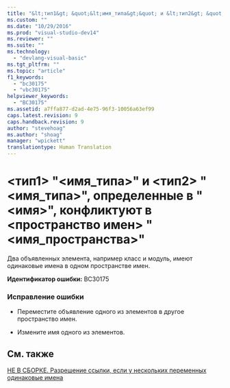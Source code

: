 ```yaml
---
title: "&lt;тип1&gt; &quot;&lt;имя_типа&gt;&quot; и &lt;тип2&gt; &quot;&lt;имя_типа&gt;&quot;, определенные в &quot;&lt;имя&gt;&quot;, конфликтуют в &lt;пространство имен&gt; &quot;&lt;имя_пространства&gt;&quot; | Microsoft Docs"
ms.custom: ""
ms.date: "10/29/2016"
ms.prod: "visual-studio-dev14"
ms.reviewer: ""
ms.suite: ""
ms.technology: 
  - "devlang-visual-basic"
ms.tgt_pltfrm: ""
ms.topic: "article"
f1_keywords: 
  - "bc30175"
  - "vbc30175"
helpviewer_keywords: 
  - "BC30175"
ms.assetid: a7ffa877-d2ad-4e75-96f3-10056a63ef99
caps.latest.revision: 9
caps.handback.revision: 9
author: "stevehoag"
ms.author: "shoag"
manager: "wpickett"
translationtype: Human Translation
---
```

# &lt;тип1&gt; &quot;&lt;имя_типа&gt;&quot; и &lt;тип2&gt; &quot;&lt;имя_типа&gt;&quot;, определенные в &quot;&lt;имя&gt;&quot;, конфликтуют в &lt;пространство имен&gt; &quot;&lt;имя_пространства&gt;&quot;
Два объявленных элемента, например класс и модуль, имеют одинаковые имена в одном пространстве имен.  
  
 **Идентификатор ошибки:** BC30175  
  
### Исправление ошибки  
  
-   Переместите объявление одного из элементов в другое пространство имен.  
  
-   Измените имя одного из элементов.  
  
## См. также  
 [НЕ В СБОРКЕ. Разрешение ссылки, если у нескольких переменных одинаковые имена](http://msdn.microsoft.com/ru-ru/9601e39f-1911-44e1-ace5-3f6e090408b9)